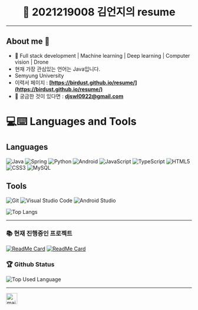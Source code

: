 
# <div align="center">🚀 2021219008 김언지의 resume</div>
---
## About me :eyes:
- :dart: Full stack development | Machine learning | Deep learning | Computer vision | Drone
- 현재 가장 관심있는 언어는 Java입니다.
- Semyung University 
- 이력서 페이지 : **[https://birdust.github.io/resume/](https://birdust.github.io/resume/)**
- :e-mail: 궁금한 것이 있다면 : **[djswl0922@gmail.com](djswl0922@gmail.com)**
# 💻:keyboard: Languages and Tools 
## Languages<sup></sup>
![Java](https://img.shields.io/badge/Java-007396.svg?&style=for-the-badge&logo=Java&logoColor=white) ![Spring](https://img.shields.io/badge/Spring-6DB33F.svg?&style=for-the-badge&logo=Spring&logoColor=white) ![Python](https://img.shields.io/badge/Python-3776AB.svg?&style=for-the-badge&logo=Python&logoColor=white) ![Android](https://img.shields.io/badge/Android-3DDC84.svg?&style=for-the-badge&logo=Android&logoColor=white) ![JavaScript](https://img.shields.io/badge/JavaScript-F7DF1E.svg?&style=for-the-badge&logo=JavaScript&logoColor=white)
![TypeScript](https://img.shields.io/badge/TypeScript-3178C6.svg?&style=for-the-badge&logo=TypeScript&logoColor=white) ![HTML5](https://img.shields.io/badge/HTML5-E34F26.svg?&style=for-the-badge&logo=HTML5&logoColor=white) ![CSS3](https://img.shields.io/badge/CSS3-1572B6.svg?&style=for-the-badge&logo=CSS3&logoColor=white) ![MySQL](https://img.shields.io/badge/MySQL-4479A1.svg?&style=for-the-badge&logo=MySQL&logoColor=white) 

## Tools
![Git](https://img.shields.io/badge/Git-F05032.svg?&style=for-the-badge&logo=Git&logoColor=white) ![Visual Studio Code](https://img.shields.io/badge/Visual%20Studio%20Code-007ACC.svg?&style=for-the-badge&logo=Visual%20Studio%20Code&logoColor=white) ![Android Studio](https://img.shields.io/badge/Android%20Studio-3DDC84.svg?&style=for-the-badge&logo=Android%20Studio&logoColor=white)

![Top Langs](https://github-readme-stats.vercel.app/api/top-langs/?username=Birdust&layout=compact)


---
### 📚 현재 진행중인 프로젝트
[![ReadMe Card](https://github-readme-stats.vercel.app/api/pin/?username=Birdust&repo=BookProject&theme=radical "BookProject")](https://github.com/Birdust/BookProject)
[![ReadMe Card](https://github-readme-stats.vercel.app/api/pin/?username=Birdust&repo=WritingChallenge&theme=highcontrast "WritingChallenge")](https://github.com/Birdust/WritingChallenge)

 ### 🏆 Github Status
![Top Used Language](https://github-readme-stats.vercel.app/api/top-langs/?username=Birdust&show_icons=true&theme=tokyonight&hide_border=true)

 ---

<a href="djswl0922@gmail.com"><img src="https://www.vectorlogo.zone/logos/gmail/gmail-icon.svg" width="30px" alt="mail"></a> 
&nbsp; &nbsp;
 
